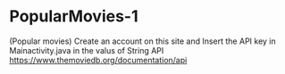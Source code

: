# PopularMovies-1
(Popular movies)
Create an account on this site and Insert the API key in Mainactivity.java in the valus of String API
https://www.themoviedb.org/documentation/api
